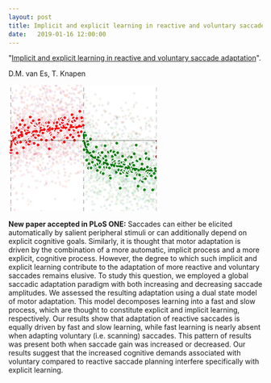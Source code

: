 ```yaml
---
layout: post
title: Implicit and explicit learning in reactive and voluntary saccade adaptation
date:   2019-01-16 12:00:00
---
```


"<a href="https://journals.plos.org/plosone/article?id=10.1371/journal.pone.0203248" target="_blank" alt="Implicit and explicit learning in reactive and voluntary saccade adaptation" >Implicit and explicit learning in reactive and voluntary saccade adaptation</a>". 

D.M. van Es, T. Knapen

<img class="col two right" src="/img/science/sa.png">

**New paper accepted in PLoS ONE:** Saccades can either be elicited automatically by salient peripheral stimuli or can additionally depend on explicit cognitive goals. Similarly, it is thought that motor adaptation is driven by the combination of a more automatic, implicit process and a more explicit, cognitive process. However, the degree to which such implicit and explicit learning contribute to the adaptation of more reactive and voluntary saccades remains elusive. To study this question, we employed a global saccadic adaptation paradigm with both increasing and decreasing saccade amplitudes. We assessed the resulting adaptation using a dual state model of motor adaptation. This model decomposes learning into a fast and slow process, which are thought to constitute explicit and implicit learning, respectively. Our results show that adaptation of reactive saccades is equally driven by fast and slow learning, while fast learning is nearly absent when adapting voluntary (i.e. scanning) saccades. This pattern of results was present both when saccade gain was increased or decreased. Our results suggest that the increased cognitive demands associated with voluntary compared to reactive saccade planning interfere specifically with explicit learning.